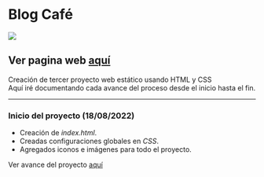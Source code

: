 # Blog Café

![](#)

## Ver pagina web [aquí](#)

Creación de tercer proyecto web estático usando HTML y CSS<br />
Aquí iré documentando cada avance del proceso desde el inicio hasta el fin.
<hr>

### Inicio del proyecto (18/08/2022)

* Creación de _index.html_.
* Creadas configuraciones globales en _CSS_.
* Agregados iconos e imágenes para todo el proyecto.

Ver avance del proyecto [aquí](#)